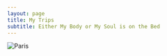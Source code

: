 ```yaml
---
layout: page
title: My Trips
subtitle: Either My Body or My Soul is on the Bed
---
```


<img src="Trips/paris.jpeg"  title="Paris"/>
